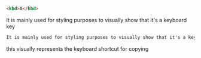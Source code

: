 ```html
<kbd>A</kbd>
```

It is mainly used for styling purposes to visually show that it's a keyboard key

```html
It is mainly used for styling purposes to visually show that it's a keyboard key
```

this visually represents the keyboard shortcut for copying
